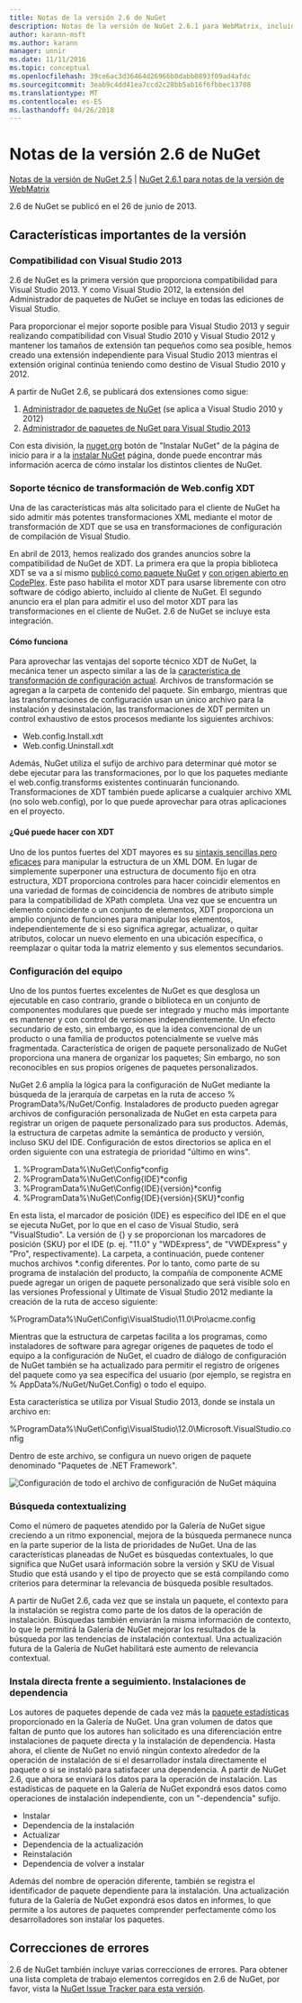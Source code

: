 ```yaml
---
title: Notas de la versión 2.6 de NuGet
description: Notas de la versión de NuGet 2.6.1 para WebMatrix, incluidos los problemas conocidos, correcciones de errores, las funciones agregadas y dcr.
author: karann-msft
ms.author: karann
manager: unnir
ms.date: 11/11/2016
ms.topic: conceptual
ms.openlocfilehash: 39ce6ac3d36464d26966b0dabb0893f09ad4afdc
ms.sourcegitcommit: 3eab9c4dd41ea7ccd2c28bb5ab16f6fbbec13708
ms.translationtype: MT
ms.contentlocale: es-ES
ms.lasthandoff: 04/26/2018
---
```

# <a name="nuget-26-release-notes"></a>Notas de la versión 2.6 de NuGet

[Notas de la versión de NuGet 2.5](../release-notes/nuget-2.5.md) | [NuGet 2.6.1 para notas de la versión de WebMatrix](../release-notes/nuget-2.6.1-for-webmatrix.md)

2.6 de NuGet se publicó en el 26 de junio de 2013.

## <a name="notable-features-in-the-release"></a>Características importantes de la versión

### <a name="support-for-visual-studio-2013"></a>Compatibilidad con Visual Studio 2013

2.6 de NuGet es la primera versión que proporciona compatibilidad para Visual Studio 2013. Y como Visual Studio 2012, la extensión del Administrador de paquetes de NuGet se incluye en todas las ediciones de Visual Studio.

Para proporcionar el mejor soporte posible para Visual Studio 2013 y seguir realizando compatibilidad con Visual Studio 2010 y Visual Studio 2012 y mantener los tamaños de extensión tan pequeños como sea posible, hemos creado una extensión independiente para Visual Studio 2013 mientras el extensión original continúa teniendo como destino de Visual Studio 2010 y 2012.

A partir de NuGet 2.6, se publicará dos extensiones como sigue:

1. [Administrador de paquetes de NuGet](https://marketplace.visualstudio.com/items?itemName=NuGetTeam.NuGetPackageManager) (se aplica a Visual Studio 2010 y 2012)
1. [Administrador de paquetes de NuGet para Visual Studio 2013](https://marketplace.visualstudio.com/items?itemName=NuGetTeam.NuGetPackageManagerforVisualStudio2013)

Con esta división, la [nuget.org](https://nuget.org) botón de "Instalar NuGet" de la página de inicio para ir a la [instalar NuGet](../install-nuget-client-tools.md) página, donde puede encontrar más información acerca de cómo instalar los distintos clientes de NuGet.

<a name="xdt"></a>

### <a name="xdt-webconfig-transformation-support"></a>Soporte técnico de transformación de Web.config XDT

Una de las características más alta solicitado para el cliente de NuGet ha sido admitir más potentes transformaciones XML mediante el motor de transformación de XDT que se usa en transformaciones de configuración de compilación de Visual Studio.

En abril de 2013, hemos realizado dos grandes anuncios sobre la compatibilidad de NuGet de XDT. La primera era que la propia biblioteca XDT se va a sí mismo [publicó como paquete NuGet](https://nuget.org/packages/Microsoft.Web.Xdt) y [con origen abierto en CodePlex](http://xdt.codeplex.com/). Este paso habilita el motor XDT para usarse libremente con otro software de código abierto, incluido al cliente de NuGet. El segundo anuncio era el plan para admitir el uso del motor XDT para las transformaciones en el cliente de NuGet. 2.6 de NuGet se incluye esta integración.

#### <a name="how-it-works"></a>Cómo funciona

Para aprovechar las ventajas del soporte técnico XDT de NuGet, la mecánica tener un aspecto similar a las de la [característica de transformación de configuración actual](../create-packages/source-and-config-file-transformations.md).
Archivos de transformación se agregan a la carpeta de contenido del paquete. Sin embargo, mientras que las transformaciones de configuración usan un único archivo para la instalación y desinstalación, las transformaciones de XDT permiten un control exhaustivo de estos procesos mediante los siguientes archivos:

- Web.config.Install.xdt
- Web.config.Uninstall.xdt

Además, NuGet utiliza el sufijo de archivo para determinar qué motor se debe ejecutar para las transformaciones, por lo que los paquetes mediante el web.config.transforms existentes continuarán funcionando. Transformaciones de XDT también puede aplicarse a cualquier archivo XML (no solo web.config), por lo que puede aprovechar para otras aplicaciones en el proyecto.

#### <a name="what-you-can-do-with-xdt"></a>¿Qué puede hacer con XDT

Uno de los puntos fuertes del XDT mayores es su [sintaxis sencillas pero eficaces](http://msdn.microsoft.com/library/dd465326.aspx) para manipular la estructura de un XML DOM. En lugar de simplemente superponer una estructura de documento fijo en otra estructura, XDT proporciona controles para hacer coincidir elementos en una variedad de formas de coincidencia de nombres de atributo simple para la compatibilidad de XPath completa. Una vez que se encuentra un elemento coincidente o un conjunto de elementos, XDT proporciona un amplio conjunto de funciones para manipular los elementos, independientemente de si eso significa agregar, actualizar, o quitar atributos, colocar un nuevo elemento en una ubicación específica, o reemplazar o quitar toda la matriz elemento y sus elementos secundarios.

### <a name="machine-wide-configuration"></a>Configuración del equipo

Uno de los puntos fuertes excelentes de NuGet es que desglosa un ejecutable en caso contrario, grande o biblioteca en un conjunto de componentes modulares que puede ser integrado y mucho más importante es mantener y con control de versiones independientemente. Un efecto secundario de esto, sin embargo, es que la idea convencional de un producto o una familia de productos potencialmente se vuelve más fragmentada.
Característica de origen de paquete personalizado de NuGet proporciona una manera de organizar los paquetes; Sin embargo, no son reconocibles en sus propios orígenes de paquetes personalizados.

NuGet 2.6 amplía la lógica para la configuración de NuGet mediante la búsqueda de la jerarquía de carpetas en la ruta de acceso % ProgramData%/NuGet/Config. Instaladores de producto pueden agregar archivos de configuración personalizada de NuGet en esta carpeta para registrar un origen de paquete personalizado para sus productos. Además, la estructura de carpetas admite la semántica de producto y versión, incluso SKU del IDE. Configuración de estos directorios se aplica en el orden siguiente con una estrategia de prioridad "último en wins".

1. %ProgramData%\NuGet\Config\*config
2. %ProgramData%\NuGet\Config\{IDE}\*config
3. %ProgramData%\NuGet\Config\{IDE}\{versión}\*config
4. %ProgramData%\NuGet\Config\{IDE}\{versión}\{SKU}\*config

En esta lista, el marcador de posición {IDE} es específico del IDE en el que se ejecuta NuGet, por lo que en el caso de Visual Studio, será "VisualStudio". La versión de {} y se proporcionan los marcadores de posición {SKU} por el IDE (p. ej. "11.0" y "WDExpress", de "VWDExpress" y "Pro", respectivamente). La carpeta, a continuación, puede contener muchos archivos *.config diferentes.
Por lo tanto, como parte de su programa de instalación del producto, la compañía de componente ACME puede agregar un origen de paquete personalizado que será visible solo en las versiones Professional y Ultimate de Visual Studio 2012 mediante la creación de la ruta de acceso siguiente:

%ProgramData%\NuGet\Config\VisualStudio\11.0\Pro\acme.config

Mientras que la estructura de carpetas facilita a los programas, como instaladores de software para agregar orígenes de paquetes de todo el equipo a la configuración de NuGet, el cuadro de diálogo de configuración de NuGet también se ha actualizado para permitir el registro de orígenes del paquete como ya sea específica del usuario (por ejemplo, se registra en % AppData%/NuGet/NuGet.Config) o todo el equipo.

Esta característica se utiliza por Visual Studio 2013, donde se instala un archivo en:

%ProgramData%\NuGet\Config\VisualStudio\12.0\Microsoft.VisualStudio.config

Dentro de este archivo, se configura un nuevo origen de paquete denominado "Paquetes de .NET Framework".

![Configuración de todo el archivo de configuración de NuGet máquina](./media/NuGet-Config-File-Machine-Wide.png)

### <a name="contextualizing-search"></a>Búsqueda contextualizing

Como el número de paquetes atendido por la Galería de NuGet sigue creciendo a un ritmo exponencial, mejora de la búsqueda permanece nunca en la parte superior de la lista de prioridades de NuGet. Una de las características planeadas de NuGet es búsquedas contextuales, lo que significa que NuGet usará información sobre la versión y SKU de Visual Studio que está usando y el tipo de proyecto que se está compilando como criterios para determinar la relevancia de búsqueda posible resultados.

A partir de NuGet 2.6, cada vez que se instala un paquete, el contexto para la instalación se registra como parte de los datos de la operación de instalación.  Búsquedas también enviarán la misma información de contexto, lo que le permitirá la Galería de NuGet mejorar los resultados de la búsqueda por las tendencias de instalación contextual.  Una actualización futura de la Galería de NuGet habilitará este aumento de relevancia contextual.

### <a name="tracking-direct-installs-vs-dependency-installs"></a>Instala directa frente a seguimiento. Instalaciones de dependencia

Los autores de paquetes depende de cada vez más la [paquete estadísticas](http://blog.nuget.org/20130226/Introducing-Package-Statistics.html) proporcionado en la Galería de NuGet.  Una gran volumen de datos que faltan de punto que los autores han solicitado es una diferenciación entre instalaciones de paquete directa y la instalación de dependencia.  Hasta ahora, el cliente de NuGet no envió ningún contexto alrededor de la operación de instalación de si el desarrollador instala directamente el paquete o si se instaló para satisfacer una dependencia.
A partir de NuGet 2.6, que ahora se enviará los datos para la operación de instalación.  Las estadísticas de paquete en la Galería de NuGet expondrá esos datos como operaciones de instalación independiente, con un "-dependencia" sufijo.

* Instalar
* Dependencia de la instalación
* Actualizar
* Dependencia de la actualización
* Reinstalación
* Dependencia de volver a instalar

Además del nombre de operación diferente, también se registra el identificador de paquete dependiente para la instalación.  Una actualización futura de la Galería de NuGet expondrá esos datos en informes, lo que permite a los autores de paquetes comprender perfectamente cómo los desarrolladores son instalar los paquetes.

## <a name="bug-fixes"></a>Correcciones de errores

2.6 de NuGet también incluye varias correcciones de errores. Para obtener una lista completa de trabajo elementos corregidos en 2.6 de NuGet, por favor, vista la [NuGet Issue Tracker para esta versión](https://nuget.codeplex.com/workitem/list/advanced?keyword=&status=Closed&type=All&priority=All&release=NuGet%202.6&assignedTo=All&component=All&sortField=LastUpdatedDate&sortDirection=Descending&page=0&reasonClosed=All).
